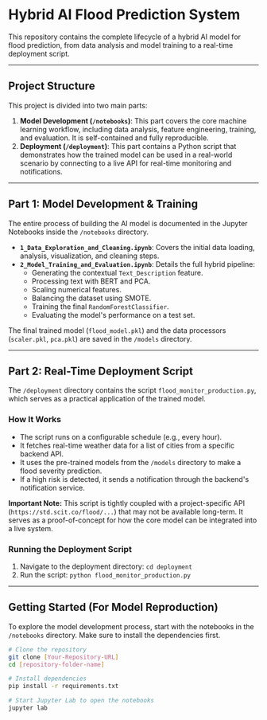 #  Hybrid AI Flood Prediction System

This repository contains the complete lifecycle of a hybrid AI model for flood prediction, from data analysis and model training to a real-time deployment script.

---

##  Project Structure

This project is divided into two main parts:

1.  **Model Development (`/notebooks`)**: This part covers the core machine learning workflow, including data analysis, feature engineering, training, and evaluation. It is self-contained and fully reproducible.
2.  **Deployment (`/deployment`)**: This part contains a Python script that demonstrates how the trained model can be used in a real-world scenario by connecting to a live API for real-time monitoring and notifications.

---

##  Part 1: Model Development & Training

The entire process of building the AI model is documented in the Jupyter Notebooks inside the `/notebooks` directory.

* **`1_Data_Exploration_and_Cleaning.ipynb`**: Covers the initial data loading, analysis, visualization, and cleaning steps.
* **`2_Model_Training_and_Evaluation.ipynb`**: Details the full hybrid pipeline:
    * Generating the contextual `Text_Description` feature.
    * Processing text with BERT and PCA.
    * Scaling numerical features.
    * Balancing the dataset using SMOTE.
    * Training the final `RandomForestClassifier`.
    * Evaluating the model's performance on a test set.

The final trained model (`flood_model.pkl`) and the data processors (`scaler.pkl`, `pca.pkl`) are saved in the `/models` directory.

---

##  Part 2: Real-Time Deployment Script

The `/deployment` directory contains the script `flood_monitor_production.py`, which serves as a practical application of the trained model.

### How It Works
- The script runs on a configurable schedule (e.g., every hour).
- It fetches real-time weather data for a list of cities from a specific backend API.
- It uses the pre-trained models from the `/models` directory to make a flood severity prediction.
- If a high risk is detected, it sends a notification through the backend's notification service.

**Important Note:** This script is tightly coupled with a project-specific API (`https://std.scit.co/flood/...`) that may not be available long-term. It serves as a proof-of-concept for how the core model can be integrated into a live system.

### Running the Deployment Script
1.  Navigate to the deployment directory: `cd deployment`
2.  Run the script: `python flood_monitor_production.py`

---

##  Getting Started (For Model Reproduction)

To explore the model development process, start with the notebooks in the `/notebooks` directory. Make sure to install the dependencies first.

```bash
# Clone the repository
git clone [Your-Repository-URL]
cd [repository-folder-name]

# Install dependencies
pip install -r requirements.txt

# Start Jupyter Lab to open the notebooks
jupyter lab